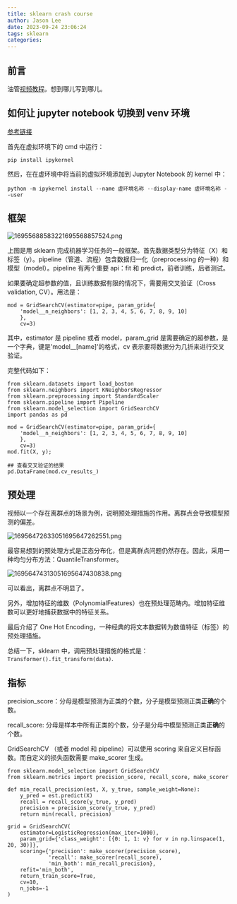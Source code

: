 ```yaml
---
title: sklearn crash course
author: Jason Lee
date: 2023-09-24 23:06:24
tags: sklearn
categories:
---
```


## 前言

油管[视频教程](https://www.youtube.com/watch?v=0B5eIE_1vpU&ab_channel=freeCodeCamp.org)。想到哪儿写到哪儿。

## 如何让 jupyter notebook 切换到 venv 环境

[参考链接]()

首先在虚拟环境下的 cmd 中运行：

```
pip install ipykernel
```

然后，在在虚环境中将当前的虚拟环境添加到 Jupyter Notebook 的 kernel 中：

```
python -m ipykernel install --name 虚环境名称 --display-name 虚环境名称 --user
```

## 框架

![16955688583221695568857524.png](https://cdn.jsdelivr.us/gh/li199-code/blog-imgs@main/16955688583221695568857524.png)

上图是用 sklearn 完成机器学习任务的一般框架。首先数据类型分为特征（X）和标签（y）。pipeline（管道、流程）包含数据归一化（preprocessing 的一种）和模型（model）。pipeline 有两个重要 api：fit 和 predict，前者训练，后者测试。

如果要确定超参数的值，且训练数据有限的情况下，需要用交叉验证（Cross validation, CV）。用法是：

```
mod = GridSearchCV(estimator=pipe, param_grid={
    'model__n_neighbors': [1, 2, 3, 4, 5, 6, 7, 8, 9, 10]
    },
    cv=3)
```

其中，estimator 是 pipeline 或者 model，param_grid 是需要确定的超参数，是一个字典，键是'model\_\_[name]'的格式，cv 表示要将数据分为几折来进行交叉验证。

完整代码如下：

```
from sklearn.datasets import load_boston
from sklearn.neighbors import KNeighborsRegressor
from sklearn.preprocessing import StandardScaler
from sklearn.pipeline import Pipeline
from sklearn.model_selection import GridSearchCV
import pandas as pd

mod = GridSearchCV(estimator=pipe, param_grid={
    'model__n_neighbors': [1, 2, 3, 4, 5, 6, 7, 8, 9, 10]
    },
    cv=3)
mod.fit(X, y);

## 查看交叉验证的结果
pd.DataFrame(mod.cv_results_)
```

## 预处理

视频以一个存在离群点的场景为例，说明预处理措施的作用。离群点会导致模型预测的偏差。

![16956472633051695647262551.png](https://cdn.jsdelivr.us/gh/li199-code/blog-imgs@main/16956472633051695647262551.png)

最容易想到的预处理方式是正态分布化，但是离群点问题仍然存在。因此，采用一种均匀分布方法：QuantileTransformer。

![16956474313051695647430838.png](https://cdn.jsdelivr.us/gh/li199-code/blog-imgs@main/16956474313051695647430838.png)

可以看出，离群点不明显了。

另外，增加特征的维数（PolynomialFeatures）也在预处理范畴内。增加特征维数可以更好地捕获数据中的特征关系。

最后介绍了 One Hot Encoding，一种经典的将文本数据转为数值特征（标签）的预处理措施。

总结一下，sklearn 中，调用预处理措施的格式是：`Transformer().fit_transform(data)`.

## 指标

precision_score：分母是模型预测为正类的个数，分子是模型预测正类**正确**的个数。

recall_score: 分母是样本中所有正类的个数，分子是分母中模型预测正类**正确**的个数。

GridSearchCV （或者 model 和 pipeline）可以使用 scoring 来自定义目标函数。而自定义的损失函数需要 make_scorer 生成。

```
from sklearn.model_selection import GridSearchCV
from sklearn.metrics import precision_score, recall_score, make_scorer

def min_recall_precision(est, X, y_true, sample_weight=None):
    y_pred = est.predict(X)
    recall = recall_score(y_true, y_pred)
    precision = precision_score(y_true, y_pred)
    return min(recall, precision)

grid = GridSearchCV(
    estimator=LogisticRegression(max_iter=1000),
    param_grid={'class_weight': [{0: 1, 1: v} for v in np.linspace(1, 20, 30)]},
    scoring={'precision': make_scorer(precision_score),
             'recall': make_scorer(recall_score),
             'min_both': min_recall_precision},
    refit='min_both',
    return_train_score=True,
    cv=10,
    n_jobs=-1
)
```
